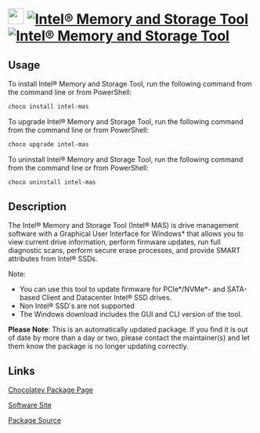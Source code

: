 ﻿# <img src="https://cdn.jsdelivr.net/gh/mkevenaar/chocolatey-packages@4222ecff31a588907bd4290d5106e8cfc84a4745/icons/intel-mas.png" width="32" height="32"/> [![Intel® Memory and Storage Tool](https://img.shields.io/chocolatey/v/intel-mas.svg?label=Intel%C2%AE+Memory+and+Storage+Tool)](https://community.chocolatey.org/packages/intel-mas) [![Intel® Memory and Storage Tool](https://img.shields.io/chocolatey/dt/intel-mas.svg)](https://community.chocolatey.org/packages/intel-mas)

## Usage

To install Intel® Memory and Storage Tool, run the following command from the command line or from PowerShell:

```powershell
choco install intel-mas
```

To upgrade Intel® Memory and Storage Tool, run the following command from the command line or from PowerShell:

```powershell
choco upgrade intel-mas
```

To uninstall Intel® Memory and Storage Tool, run the following command from the command line or from PowerShell:

```powershell
choco uninstall intel-mas
```

## Description

The Intel® Memory and Storage Tool (Intel® MAS) is drive management software with a Graphical User Interface for Windows* that allows you to view current drive information, perform firmware updates, run full diagnostic scans, perform secure erase processes, and provide SMART attributes from Intel® SSDs.

Note:

- You can use this tool to update firmware for PCIe*/NVMe*- and SATA-based Client and Datacenter Intel® SSD drives.
- Non Intel® SSD's are not supported
- The Windows download includes the GUI and CLI version of the tool.

**Please Note**: This is an automatically updated package. If you find it is
out of date by more than a day or two, please contact the maintainer(s) and
let them know the package is no longer updating correctly.


## Links

[Chocolatey Package Page](https://community.chocolatey.org/packages/intel-mas)

[Software Site](https://downloadcenter.intel.com/Detail_Desc.aspx?DwnldID=30058)

[Package Source](https://github.com/mkevenaar/chocolatey-packages/tree/master/automatic/intel-mas)

